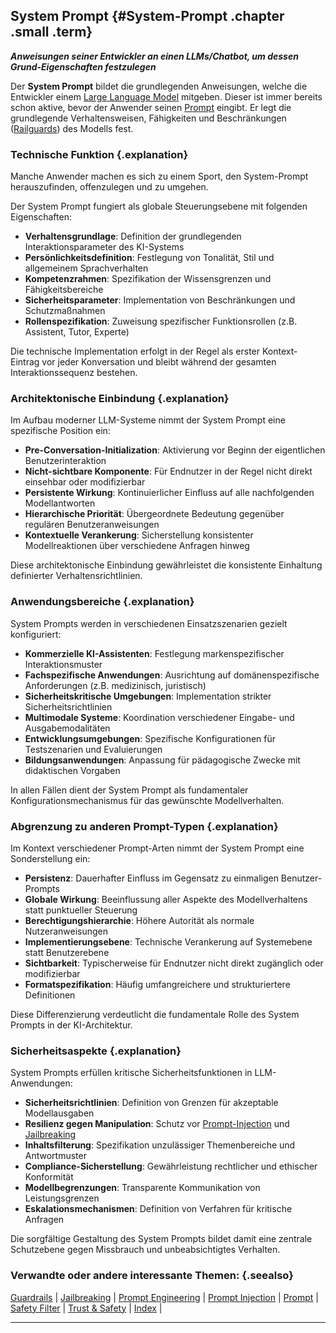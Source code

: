 ## System Prompt {#System-Prompt .chapter .small .term}

***Anweisungen seiner Entwickler an einen LLMs/Chatbot, um dessen Grund-Eigenschaften festzulegen***

Der **System Prompt** bildet die grundlegenden Anweisungen, welche die Entwickler einem [Large Language Model](#Large-Language-Model) mitgeben.
Dieser ist immer bereits schon aktive, bevor der Anwender seinen [Prompt](#Prompt) eingibt.
Er legt die grundlegende Verhaltensweisen, Fähigkeiten und Beschränkungen ([Railguards](#Railguards)) des Modells fest.

### Technische Funktion {.explanation}

Manche Anwender machen es sich zu einem Sport, den System-Prompt herauszufinden, offenzulegen und zu umgehen.

Der System Prompt fungiert als globale Steuerungsebene mit folgenden Eigenschaften:

- **Verhaltensgrundlage**: Definition der grundlegenden Interaktionsparameter des KI-Systems
- **Persönlichkeitsdefinition**: Festlegung von Tonalität, Stil und allgemeinem Sprachverhalten
- **Kompetenzrahmen**: Spezifikation der Wissensgrenzen und Fähigkeitsbereiche
- **Sicherheitsparameter**: Implementation von Beschränkungen und Schutzmaßnahmen
- **Rollenspezifikation**: Zuweisung spezifischer Funktionsrollen (z.B. Assistent, Tutor, Experte)

Die technische Implementation erfolgt in der Regel als erster Kontext-Eintrag vor jeder Konversation und bleibt während der gesamten Interaktionssequenz bestehen.

### Architektonische Einbindung {.explanation}

Im Aufbau moderner LLM-Systeme nimmt der System Prompt eine spezifische Position ein:

- **Pre-Conversation-Initialization**: Aktivierung vor Beginn der eigentlichen Benutzerinteraktion
- **Nicht-sichtbare Komponente**: Für Endnutzer in der Regel nicht direkt einsehbar oder modifizierbar
- **Persistente Wirkung**: Kontinuierlicher Einfluss auf alle nachfolgenden Modellantworten
- **Hierarchische Priorität**: Übergeordnete Bedeutung gegenüber regulären Benutzeranweisungen
- **Kontextuelle Verankerung**: Sicherstellung konsistenter Modellreaktionen über verschiedene Anfragen hinweg

Diese architektonische Einbindung gewährleistet die konsistente Einhaltung definierter Verhaltensrichtlinien.

### Anwendungsbereiche {.explanation}

System Prompts werden in verschiedenen Einsatzszenarien gezielt konfiguriert:

- **Kommerzielle KI-Assistenten**: Festlegung markenspezifischer Interaktionsmuster
- **Fachspezifische Anwendungen**: Ausrichtung auf domänenspezifische Anforderungen (z.B. medizinisch, juristisch)
- **Sicherheitskritische Umgebungen**: Implementation strikter Sicherheitsrichtlinien
- **Multimodale Systeme**: Koordination verschiedener Eingabe- und Ausgabemodalitäten
- **Entwicklungsumgebungen**: Spezifische Konfigurationen für Testszenarien und Evaluierungen
- **Bildungsanwendungen**: Anpassung für pädagogische Zwecke mit didaktischen Vorgaben

In allen Fällen dient der System Prompt als fundamentaler Konfigurationsmechanismus für das gewünschte Modellverhalten.

### Abgrenzung zu anderen Prompt-Typen {.explanation}

Im Kontext verschiedener Prompt-Arten nimmt der System Prompt eine Sonderstellung ein:

- **Persistenz**: Dauerhafter Einfluss im Gegensatz zu einmaligen Benutzer-Prompts
- **Globale Wirkung**: Beeinflussung aller Aspekte des Modellverhaltens statt punktueller Steuerung
- **Berechtigungshierarchie**: Höhere Autorität als normale Nutzeranweisungen
- **Implementierungsebene**: Technische Verankerung auf Systemebene statt Benutzerebene
- **Sichtbarkeit**: Typischerweise für Endnutzer nicht direkt zugänglich oder modifizierbar
- **Formatspezifikation**: Häufig umfangreichere und strukturiertere Definitionen

Diese Differenzierung verdeutlicht die fundamentale Rolle des System Prompts in der KI-Architektur.

### Sicherheitsaspekte {.explanation}

System Prompts erfüllen kritische Sicherheitsfunktionen in LLM-Anwendungen:

- **Sicherheitsrichtlinien**: Definition von Grenzen für akzeptable Modellausgaben
- **Resilienz gegen Manipulation**: Schutz vor [Prompt-Injection](#Prompt-Injection) und [Jailbreaking](#Jailbreaking)
- **Inhaltsfilterung**: Spezifikation unzulässiger Themenbereiche und Antwortmuster
- **Compliance-Sicherstellung**: Gewährleistung rechtlicher und ethischer Konformität
- **Modellbegrenzungen**: Transparente Kommunikation von Leistungsgrenzen
- **Eskalationsmechanismen**: Definition von Verfahren für kritische Anfragen

Die sorgfältige Gestaltung des System Prompts bildet damit eine zentrale Schutzebene gegen Missbrauch und unbeabsichtigtes Verhalten.

### Verwandte oder andere interessante Themen: {.seealso}

[Guardrails](#Guardrails) |
[Jailbreaking](#Jailbreaking) |
[Prompt Engineering](#Prompt-Engineering) |
[Prompt Injection](#Prompt-Injection) |
[Prompt](#Prompt) |
[Safety Filter](#Safety-Filter) |
[Trust & Safety](#Trust-and-Safety) |
[Index](#Index) |

----


